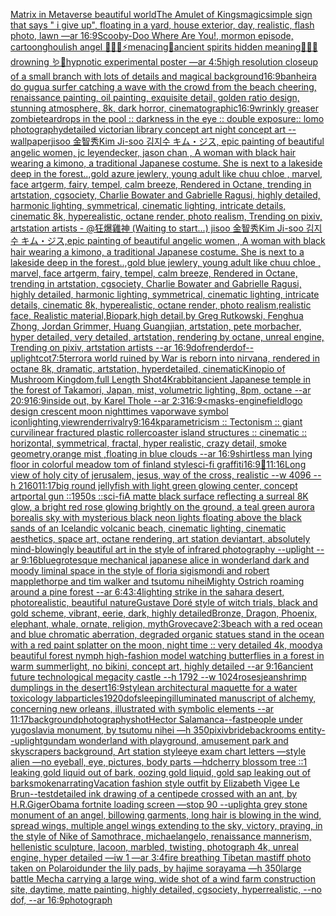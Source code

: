 [Matrix in Metaverse beautiful world](https://www.ebank.nz/aiartgenerator?category=Matrix%2520in%2520Metaverse%2520beautiful%2520world)[The Amulet of Kings](https://www.ebank.nz/aiartgenerator?category=The%2520Amulet%2520of%2520Kings)[magic](https://www.ebank.nz/aiartgenerator?category=magic)[simple sign that says " i give up", floating in a yard, house exterior, day, realistic, flash photo, lawn —ar 16:9](https://www.ebank.nz/aiartgenerator?category=simple%2520sign%2520that%2520says%2520%22%2520i%2520give%2520up%22%2C%2520floating%2520in%2520a%2520yard%2C%2520house%2520exterior%2C%2520day%2C%2520realistic%2C%2520flash%2520photo%2C%2520lawn%2520%E2%80%94ar%252016%3A9)[Scooby-Doo Where Are You!, mormon episode, cartoon](https://www.ebank.nz/aiartgenerator?category=Scooby-Doo%2520Where%2520Are%2520You%21%2C%2520mormon%2520episode%2C%2520cartoon)[ghoulish angel 🧊🍼✨⚡️menacing🌙ancient spirits hidden meaning🐚🍄🦚drowning 🪱🐍hypnotic experimental poster —ar 4:5](https://www.ebank.nz/aiartgenerator?category=ghoulish%2520angel%2520%F0%9F%A7%8A%F0%9F%8D%BC%E2%9C%A8%E2%9A%A1%EF%B8%8Fmenacing%F0%9F%8C%99ancient%2520spirits%2520hidden%2520meaning%F0%9F%90%9A%F0%9F%8D%84%F0%9F%A6%9Adrowning%2520%F0%9F%AA%B1%F0%9F%90%8Dhypnotic%2520experimental%2520poster%2520%E2%80%94ar%25204%3A5)[high resolution closeup of a small branch with lots of details and magical background](https://www.ebank.nz/aiartgenerator?category=high%2520resolution%2520closeup%2520of%2520a%2520small%2520branch%2520with%2520lots%2520of%2520details%2520and%2520magical%2520background)[16:9](https://www.ebank.nz/aiartgenerator?category=16%3A9)[banheira do gugu](https://www.ebank.nz/aiartgenerator?category=banheira%2520do%2520gugu)[a surfer catching a wave with the crowd from the beach cheering, renaissance painting, oil painting, exquisite detail, golden ratio design, stunning atmosphere, 8k, dark horror, cinematographic](https://www.ebank.nz/aiartgenerator?category=a%2520surfer%2520catching%2520a%2520wave%2520with%2520the%2520crowd%2520from%2520the%2520beach%2520cheering%2C%2520renaissance%2520painting%2C%2520oil%2520painting%2C%2520exquisite%2520detail%2C%2520golden%2520ratio%2520design%2C%2520stunning%2520atmosphere%2C%25208k%2C%2520dark%2520horror%2C%2520cinematographic)[16:9](https://www.ebank.nz/aiartgenerator?category=16%3A9)[wrinkly greaser zombie](https://www.ebank.nz/aiartgenerator?category=wrinkly%2520greaser%2520zombie)[teardrops in the pool :: darkness in the eye :: double exposure:: lomo photography](https://www.ebank.nz/aiartgenerator?category=teardrops%2520in%2520the%2520pool%2520%3A%3A%2520darkness%2520in%2520the%2520eye%2520%3A%3A%2520double%2520exposure%3A%3A%2520lomo%2520photography)[detailed victorian library concept art night concept art --wallpaper](https://www.ebank.nz/aiartgenerator?category=detailed%2520victorian%2520library%2520concept%2520art%2520night%2520concept%2520art%2520--wallpaper)[jisoo 金智秀Kim Ji-soo 김지수 キム・ジス, epic painting of beautiful angelic women, jc leyendecker, jason chan , A woman with black hair wearing a kimono, a traditional Japanese costume. She is next to a lakeside deep in the forest..,gold azure jewlery, young adult like chuu chloe , marvel, face artgerm, fairy, tempel, calm breeze, Rendered in Octane, trending in artstation, cgsociety, Charlie Bowater and Gabrielle Ragusi, highly detailed, harmonic lighting, symmetrical, cinematic lighting, intricate details, cinematic 8k, hyperealistic, octane render, photo realism, Trending on pixiv, artstation artists - @狂爆雞神 (Waiting to start...) jisoo 金智秀Kim Ji-soo 김지수 キム・ジス,epic painting of beautiful angelic women , A woman with black hair wearing a kimono, a traditional Japanese costume. She is next to a lakeside deep in the forest..,gold blue jewlery, young adult like chuu chloe , marvel, face artgerm, fairy, tempel, calm breeze, Rendered in Octane, trending in artstation, cgsociety, Charlie Bowater and Gabrielle Ragusi, highly detailed, harmonic lighting, symmetrical, cinematic lighting, intricate details, cinematic 8k, hyperealistic, octane render, photo realism,realistic face, Realistic material,Biopark,high detail,by Greg Rutkowski, Fenghua Zhong, Jordan Grimmer, Huang Guangjian, artstation, pete morbacher, hyper detailed, very detailed, artstation, rendering by octane, unreal engine, Trending on pixiv, artstation artists --ar 16:9](https://www.ebank.nz/aiartgenerator?category=jisoo%2520%E9%87%91%E6%99%BA%E7%A7%80Kim%2520Ji-soo%2520%EA%B9%80%EC%A7%80%EC%88%98%2520%E3%82%AD%E3%83%A0%E3%83%BB%E3%82%B8%E3%82%B9%2C%2520epic%2520painting%2520of%2520beautiful%2520angelic%2520women%2C%2520jc%2520leyendecker%2C%2520jason%2520chan%2520%2C%2520A%2520woman%2520with%2520black%2520hair%2520wearing%2520a%2520kimono%2C%2520a%2520traditional%2520Japanese%2520costume.%2520She%2520is%2520next%2520to%2520a%2520lakeside%2520deep%2520in%2520the%2520forest..%2Cgold%2520azure%2520jewlery%2C%2520young%2520adult%2520like%2520chuu%2520chloe%2520%2C%2520marvel%2C%2520face%2520artgerm%2C%2520fairy%2C%2520tempel%2C%2520calm%2520breeze%2C%2520Rendered%2520in%2520Octane%2C%2520trending%2520in%2520artstation%2C%2520cgsociety%2C%2520Charlie%2520Bowater%2520and%2520Gabrielle%2520Ragusi%2C%2520highly%2520detailed%2C%2520harmonic%2520lighting%2C%2520symmetrical%2C%2520cinematic%2520lighting%2C%2520intricate%2520details%2C%2520cinematic%25208k%2C%2520hyperealistic%2C%2520octane%2520render%2C%2520photo%2520realism%2C%2520Trending%2520on%2520pixiv%2C%2520artstation%2520artists%2520-%2520%40%E7%8B%82%E7%88%86%E9%9B%9E%E7%A5%9E%2520%28Waiting%2520to%2520start...%29%2520jisoo%2520%E9%87%91%E6%99%BA%E7%A7%80Kim%2520Ji-soo%2520%EA%B9%80%EC%A7%80%EC%88%98%2520%E3%82%AD%E3%83%A0%E3%83%BB%E3%82%B8%E3%82%B9%2Cepic%2520painting%2520of%2520beautiful%2520angelic%2520women%2520%2C%2520A%2520woman%2520with%2520black%2520hair%2520wearing%2520a%2520kimono%2C%2520a%2520traditional%2520Japanese%2520costume.%2520She%2520is%2520next%2520to%2520a%2520lakeside%2520deep%2520in%2520the%2520forest..%2Cgold%2520blue%2520jewlery%2C%2520young%2520adult%2520like%2520chuu%2520chloe%2520%2C%2520marvel%2C%2520face%2520artgerm%2C%2520fairy%2C%2520tempel%2C%2520calm%2520breeze%2C%2520Rendered%2520in%2520Octane%2C%2520trending%2520in%2520artstation%2C%2520cgsociety%2C%2520Charlie%2520Bowater%2520and%2520Gabrielle%2520Ragusi%2C%2520highly%2520detailed%2C%2520harmonic%2520lighting%2C%2520symmetrical%2C%2520cinematic%2520lighting%2C%2520intricate%2520details%2C%2520cinematic%25208k%2C%2520hyperealistic%2C%2520octane%2520render%2C%2520photo%2520realism%2Crealistic%2520face%2C%2520Realistic%2520material%2CBiopark%2Chigh%2520detail%2Cby%2520Greg%2520Rutkowski%2C%2520Fenghua%2520Zhong%2C%2520Jordan%2520Grimmer%2C%2520Huang%2520Guangjian%2C%2520artstation%2C%2520pete%2520morbacher%2C%2520hyper%2520detailed%2C%2520very%2520detailed%2C%2520artstation%2C%2520rendering%2520by%2520octane%2C%2520unreal%2520engine%2C%2520Trending%2520on%2520pixiv%2C%2520artstation%2520artists%2520--ar%252016%3A9)[dof](https://www.ebank.nz/aiartgenerator?category=dof)[render](https://www.ebank.nz/aiartgenerator?category=render)[dof](https://www.ebank.nz/aiartgenerator?category=dof)[--uplight](https://www.ebank.nz/aiartgenerator?category=--uplight)[cot](https://www.ebank.nz/aiartgenerator?category=cot)[7:5](https://www.ebank.nz/aiartgenerator?category=7%3A5)[terror](https://www.ebank.nz/aiartgenerator?category=terror)[a world ruined by War is reborn into nirvana, rendered in octane 8k, dramatic, artstation, hyperdetailed, cinematic](https://www.ebank.nz/aiartgenerator?category=a%2520world%2520ruined%2520by%2520War%2520is%2520reborn%2520into%2520nirvana%2C%2520rendered%2520in%2520octane%25208k%2C%2520dramatic%2C%2520artstation%2C%2520hyperdetailed%2C%2520cinematic)[Kinopio of Mushroom Kingdom,full Length Shot](https://www.ebank.nz/aiartgenerator?category=Kinopio%2520of%2520Mushroom%2520Kingdom%2Cfull%2520Length%2520Shot)[4K](https://www.ebank.nz/aiartgenerator?category=4K)[rabbit](https://www.ebank.nz/aiartgenerator?category=rabbit)[ancient Japanese temple in the forest of Takamori, Japan, mist, volumetric lighting, 8pm, octane --ar 20:9](https://www.ebank.nz/aiartgenerator?category=ancient%2520Japanese%2520temple%2520in%2520the%2520forest%2520of%2520Takamori%2C%2520Japan%2C%2520mist%2C%2520volumetric%2520lighting%2C%25208pm%2C%2520octane%2520--ar%252020%3A9)[16:9](https://www.ebank.nz/aiartgenerator?category=16%3A9)[inside out, by Karel Thole --ar 2:3](https://www.ebank.nz/aiartgenerator?category=inside%2520out%2C%2520by%2520Karel%2520Thole%2520--ar%25202%3A3)[16:9](https://www.ebank.nz/aiartgenerator?category=16%3A9)[<masks](https://www.ebank.nz/aiartgenerator?category=%3Cmasks)[-](https://www.ebank.nz/aiartgenerator?category=-)[engine](https://www.ebank.nz/aiartgenerator?category=engine)[field](https://www.ebank.nz/aiartgenerator?category=field)[logo design crescent moon nighttimes vaporwave symbol icon](https://www.ebank.nz/aiartgenerator?category=logo%2520design%2520crescent%2520moon%2520nighttimes%2520vaporwave%2520symbol%2520icon)[lighting,](https://www.ebank.nz/aiartgenerator?category=lighting%2C)[view](https://www.ebank.nz/aiartgenerator?category=view)[render](https://www.ebank.nz/aiartgenerator?category=render)[rivalry](https://www.ebank.nz/aiartgenerator?category=rivalry)[9:16](https://www.ebank.nz/aiartgenerator?category=9%3A16)[4k](https://www.ebank.nz/aiartgenerator?category=4k)[parametricism :: Tectonism :: giant curvilinear fractured plastic rollercoaster island structures :: cinematic :: horizontal, symmetrical, fractal, hyper realistic, crazy detail, smoke geometry,orange mist ,floating in blue clouds --ar 16:9](https://www.ebank.nz/aiartgenerator?category=parametricism%2520%3A%3A%2520Tectonism%2520%3A%3A%2520giant%2520curvilinear%2520fractured%2520plastic%2520rollercoaster%2520island%2520structures%2520%3A%3A%2520cinematic%2520%3A%3A%2520horizontal%2C%2520symmetrical%2C%2520fractal%2C%2520hyper%2520realistic%2C%2520crazy%2520detail%2C%2520smoke%2520geometry%2Corange%2520mist%2520%2Cfloating%2520in%2520blue%2520clouds%2520--ar%252016%3A9)[shirtless man lying floor in colorful meadow tom of finland style](https://www.ebank.nz/aiartgenerator?category=shirtless%2520man%2520lying%2520floor%2520in%2520colorful%2520meadow%2520tom%2520of%2520finland%2520style)[sci-fi graffiti](https://www.ebank.nz/aiartgenerator?category=sci-fi%2520graffiti)[16:9](https://www.ebank.nz/aiartgenerator?category=16%3A9)[🍻](https://www.ebank.nz/aiartgenerator?category=%F0%9F%8D%BB)[11:16](https://www.ebank.nz/aiartgenerator?category=11%3A16)[Long view of holy city of jerusalem, jesus, way of the cross, realistic    --w 4096  --h 2160](https://www.ebank.nz/aiartgenerator?category=Long%2520view%2520of%2520holy%2520city%2520of%2520jerusalem%2C%2520jesus%2C%2520way%2520of%2520the%2520cross%2C%2520realistic%2520%2520%2520%2520--w%25204096%2520%2520--h%25202160)[11:17](https://www.ebank.nz/aiartgenerator?category=11%3A17)[big round jellyfish with light green glowing center, concept art](https://www.ebank.nz/aiartgenerator?category=big%2520round%2520jellyfish%2520with%2520light%2520green%2520glowing%2520center%2C%2520concept%2520art)[portal gun ::1950s ::sci-fi](https://www.ebank.nz/aiartgenerator?category=portal%2520gun%2520%3A%3A1950s%2520%3A%3Asci-fi)[A matte black surface reflecting a surreal 8K glow, a bright red rose glowing brightly on the ground, a teal green aurora borealis sky with mysterious black neon lights floating above the black sands of an Icelandic volcanic beach, cinematic lighting, cinematic aesthetics, space art, octane rendering, art station deviantart, absolutely mind-blowingly beautiful art in the style of infrared photography --uplight --ar 9:16](https://www.ebank.nz/aiartgenerator?category=A%2520matte%2520black%2520surface%2520reflecting%2520a%2520surreal%25208K%2520glow%2C%2520a%2520bright%2520red%2520rose%2520glowing%2520brightly%2520on%2520the%2520ground%2C%2520a%2520teal%2520green%2520aurora%2520borealis%2520sky%2520with%2520mysterious%2520black%2520neon%2520lights%2520floating%2520above%2520the%2520black%2520sands%2520of%2520an%2520Icelandic%2520volcanic%2520beach%2C%2520cinematic%2520lighting%2C%2520cinematic%2520aesthetics%2C%2520space%2520art%2C%2520octane%2520rendering%2C%2520art%2520station%2520deviantart%2C%2520absolutely%2520mind-blowingly%2520beautiful%2520art%2520in%2520the%2520style%2520of%2520infrared%2520photography%2520--uplight%2520--ar%25209%3A16)[blue](https://www.ebank.nz/aiartgenerator?category=blue)[grotesque mechanical japanese alice in wonderland dark and moody liminal space in the style of floria sigismondi and robert mapplethorpe and tim walker and tsutomu nihei](https://www.ebank.nz/aiartgenerator?category=grotesque%2520mechanical%2520japanese%2520alice%2520in%2520wonderland%2520dark%2520and%2520moody%2520liminal%2520space%2520in%2520the%2520style%2520of%2520floria%2520sigismondi%2520and%2520robert%2520mapplethorpe%2520and%2520tim%2520walker%2520and%2520tsutomu%2520nihei)[Mighty Ostrich roaming around a pine forest --ar 6:4](https://www.ebank.nz/aiartgenerator?category=Mighty%2520Ostrich%2520roaming%2520around%2520a%2520pine%2520forest%2520--ar%25206%3A4)[3:4](https://www.ebank.nz/aiartgenerator?category=3%3A4)[lighting strike in the sahara desert, photorealistic, beautiful nature](https://www.ebank.nz/aiartgenerator?category=lighting%2520strike%2520in%2520the%2520sahara%2520desert%2C%2520photorealistic%2C%2520beautiful%2520nature)[Gustave Doré style of witch trials, black and gold scheme, vibrant, eerie, dark, highly detailed](https://www.ebank.nz/aiartgenerator?category=Gustave%2520Dor%C3%A9%2520style%2520of%2520witch%2520trials%2C%2520black%2520and%2520gold%2520scheme%2C%2520vibrant%2C%2520eerie%2C%2520dark%2C%2520highly%2520detailed)[Bronze, Dragon, Phoenix, elephant, whale, ornate, religion, myth](https://www.ebank.nz/aiartgenerator?category=Bronze%2C%2520Dragon%2C%2520Phoenix%2C%2520elephant%2C%2520whale%2C%2520ornate%2C%2520religion%2C%2520myth)[Grove](https://www.ebank.nz/aiartgenerator?category=Grove)[cave](https://www.ebank.nz/aiartgenerator?category=cave)[2:3](https://www.ebank.nz/aiartgenerator?category=2%3A3)[beach with a red ocean and blue chromatic aberration, degraded organic statues stand in the ocean with a red paint splatter on the moon, night time :: very detailed 4k, moody](https://www.ebank.nz/aiartgenerator?category=beach%2520with%2520a%2520red%2520ocean%2520and%2520blue%2520chromatic%2520aberration%2C%2520degraded%2520organic%2520statues%2520stand%2520in%2520the%2520ocean%2520with%2520a%2520red%2520paint%2520splatter%2520on%2520the%2520moon%2C%2520night%2520time%2520%3A%3A%2520very%2520detailed%25204k%2C%2520moody)[a beautiful forest nymph high-fashion model watching butterflies in a forest in warm summerlight, no bikini, concept art, highly detailed --ar 9:16](https://www.ebank.nz/aiartgenerator?category=a%2520beautiful%2520forest%2520nymph%2520high-fashion%2520model%2520watching%2520butterflies%2520in%2520a%2520forest%2520in%2520warm%2520summerlight%2C%2520no%2520bikini%2C%2520concept%2520art%2C%2520highly%2520detailed%2520--ar%25209%3A16)[ancient future technological megacity castle  --h 1792  --w 1024](https://www.ebank.nz/aiartgenerator?category=ancient%2520future%2520technological%2520megacity%2520castle%2520%2520--h%25201792%2520%2520--w%25201024)[roses](https://www.ebank.nz/aiartgenerator?category=roses)[jean](https://www.ebank.nz/aiartgenerator?category=jean)[shrimp dumplings in the desert](https://www.ebank.nz/aiartgenerator?category=shrimp%2520dumplings%2520in%2520the%2520desert)[16:9](https://www.ebank.nz/aiartgenerator?category=16%3A9)[style](https://www.ebank.nz/aiartgenerator?category=style)[an architectural maquette for a water toxicology lab](https://www.ebank.nz/aiartgenerator?category=an%2520architectural%2520maquette%2520for%2520a%2520water%2520toxicology%2520lab)[particles](https://www.ebank.nz/aiartgenerator?category=particles)[1920](https://www.ebank.nz/aiartgenerator?category=1920)[dof](https://www.ebank.nz/aiartgenerator?category=dof)[sleeping](https://www.ebank.nz/aiartgenerator?category=sleeping)[illuminated manuscript of alchemy, concerning new orleans, illustrated with symbolic elements --ar 11:17](https://www.ebank.nz/aiartgenerator?category=illuminated%2520manuscript%2520of%2520alchemy%2C%2520concerning%2520new%2520orleans%2C%2520illustrated%2520with%2520symbolic%2520elements%2520--ar%252011%3A17)[background](https://www.ebank.nz/aiartgenerator?category=background)[photography](https://www.ebank.nz/aiartgenerator?category=photography)[shot](https://www.ebank.nz/aiartgenerator?category=shot)[Hector Salamanca](https://www.ebank.nz/aiartgenerator?category=Hector%2520Salamanca)[--fast](https://www.ebank.nz/aiartgenerator?category=--fast)[people under yugoslavia monument, by tsutomu nihei —h 350](https://www.ebank.nz/aiartgenerator?category=people%2520under%2520yugoslavia%2520monument%2C%2520by%2520tsutomu%2520nihei%2520%E2%80%94h%2520350)[pixiv](https://www.ebank.nz/aiartgenerator?category=pixiv)[bride](https://www.ebank.nz/aiartgenerator?category=bride)[backrooms entity](https://www.ebank.nz/aiartgenerator?category=backrooms%2520entity)[--uplight](https://www.ebank.nz/aiartgenerator?category=--uplight)[gundam wonderland with playground, amusement park and skyscrapers background, Art station style](https://www.ebank.nz/aiartgenerator?category=gundam%2520wonderland%2520with%2520playground%2C%2520amusement%2520park%2520and%2520skyscrapers%2520background%2C%2520Art%2520station%2520style)[eye exam chart letters —style alien —no eyeball, eye, pictures, body parts —hd](https://www.ebank.nz/aiartgenerator?category=eye%2520exam%2520chart%2520letters%2520%E2%80%94style%2520alien%2520%E2%80%94no%2520eyeball%2C%2520eye%2C%2520pictures%2C%2520body%2520parts%2520%E2%80%94hd)[cherry blossom tree ::1 leaking gold liquid out of bark, oozing gold liquid, gold sap leaking out of bark](https://www.ebank.nz/aiartgenerator?category=cherry%2520blossom%2520tree%2520%3A%3A1%2520leaking%2520gold%2520liquid%2520out%2520of%2520bark%2C%2520oozing%2520gold%2520liquid%2C%2520gold%2520sap%2520leaking%2520out%2520of%2520bark)[smoke](https://www.ebank.nz/aiartgenerator?category=smoke)[narrating](https://www.ebank.nz/aiartgenerator?category=narrating)[Vacation fashion style outfit by Elizabeth Vigee Le Brun](https://www.ebank.nz/aiartgenerator?category=Vacation%2520fashion%2520style%2520outfit%2520by%2520Elizabeth%2520Vigee%2520Le%2520Brun)[--test](https://www.ebank.nz/aiartgenerator?category=--test)[detailed ink drawing of a centipede crossed with an ant, by H.R.Giger](https://www.ebank.nz/aiartgenerator?category=detailed%2520ink%2520drawing%2520of%2520a%2520centipede%2520crossed%2520with%2520an%2520ant%2C%2520by%2520H.R.Giger)[Obama fortnite loading screen —stop 90 --uplight](https://www.ebank.nz/aiartgenerator?category=Obama%2520fortnite%2520loading%2520screen%2520%E2%80%94stop%252090%2520--uplight)[a grey stone monument of an angel, billowing garments, long hair is blowing in the wind, spread wings, multiple angel wings extending to the sky, victory, praying, in the style of Nike of Samothrace, michaelangelo, renaissance mannerism, hellenistic sculpture, lacoon, marbled, twisting, photograph 4k, unreal engine, hyper detailed —iw 1 —ar 3:4](https://www.ebank.nz/aiartgenerator?category=a%2520grey%2520stone%2520monument%2520of%2520an%2520angel%2C%2520billowing%2520garments%2C%2520long%2520hair%2520is%2520blowing%2520in%2520the%2520wind%2C%2520spread%2520wings%2C%2520multiple%2520angel%2520wings%2520extending%2520to%2520the%2520sky%2C%2520victory%2C%2520praying%2C%2520in%2520the%2520style%2520of%2520Nike%2520of%2520Samothrace%2C%2520michaelangelo%2C%2520renaissance%2520mannerism%2C%2520hellenistic%2520sculpture%2C%2520lacoon%2C%2520marbled%2C%2520twisting%2C%2520photograph%25204k%2C%2520unreal%2520engine%2C%2520hyper%2520detailed%2520%E2%80%94iw%25201%2520%E2%80%94ar%25203%3A4)[fire breathing Tibetan mastiff photo taken on Polaroid](https://www.ebank.nz/aiartgenerator?category=fire%2520breathing%2520Tibetan%2520mastiff%2520photo%2520taken%2520on%2520Polaroid)[under the lily pads, by hajime sorayama —h 350](https://www.ebank.nz/aiartgenerator?category=under%2520the%2520lily%2520pads%2C%2520by%2520hajime%2520sorayama%2520%E2%80%94h%2520350)[large battle Mecha carrying a large wing, wide shot of a wind farm construction site, daytime, matte painting, highly detailed, cgsociety, hyperrealistic, --no dof, --ar 16:9](https://www.ebank.nz/aiartgenerator?category=large%2520battle%2520Mecha%2520carrying%2520a%2520large%2520wing%2C%2520wide%2520shot%2520of%2520a%2520wind%2520farm%2520construction%2520site%2C%2520daytime%2C%2520matte%2520painting%2C%2520highly%2520detailed%2C%2520cgsociety%2C%2520hyperrealistic%2C%2520--no%2520dof%2C%2520--ar%252016%3A9)[photograph](https://www.ebank.nz/aiartgenerator?category=photograph)